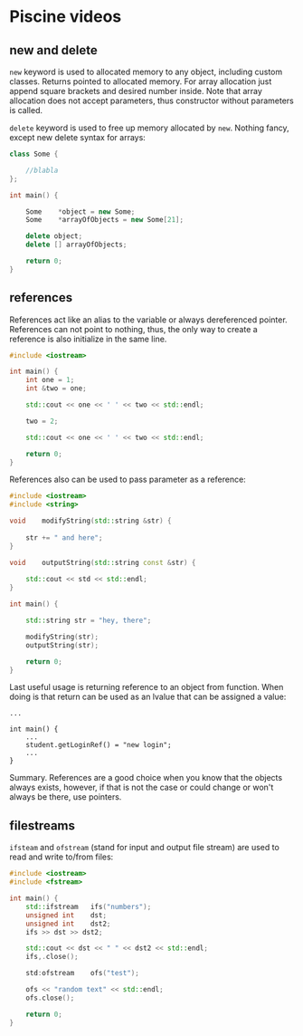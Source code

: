 # Piscine videos

## new and delete

`new` keyword is used to allocated memory to any object, including custom
classes. Returns pointed to allocated memory. For array allocation just append
square brackets and desired number inside. Note that array allocation does not
accept parameters, thus constructor without parameters is called.

`delete` keyword is used to free up memory allocated by `new`. Nothing fancy,
except new delete syntax for arrays:

```c++
class Some {

	//blabla
};

int	main() {

	Some	*object = new Some;
	Some	*arrayOfObjects = new Some[21];

	delete object;
	delete [] arrayOfObjects;

	return 0;
}
```

## references

References act like an alias to the variable or always dereferenced pointer.
References can not point to nothing, thus, the only way to create a reference
is also initialize in the same line.

```c++
#include <iostream>

int	main() {
	int	one = 1;
	int	&two = one;

	std::cout << one << ' ' << two << std::endl;

	two = 2;

	std::cout << one << ' ' << two << std::endl;

	return 0;
}
```

References also can be used to pass parameter as a reference:

```c++
#include <iostream>
#include <string>

void	modifyString(std::string &str) {
	
	str += " and here";
}

void	outputString(std::string const &str) {
	
	std::cout << std << std::endl;
}

int	main() {

	std::string str = "hey, there";

	modifyString(str);
	outputString(str);

	return 0;
}
```

Last useful usage is returning reference to an object from function. When doing
is that return can be used as an lvalue that can be assigned a value:

```
...

int	main() {
	...
	student.getLoginRef() = "new login";
	...
}
```

Summary. References are a good choice when you know that the objects always
exists, however, if that is not the case or could change or won't always be
there, use pointers.

## filestreams

`ifsteam` and `ofstream` (stand for input and output file stream) are used to
read and write to/from files:

```c++
#include <iostream>
#include <fstream>

int	main() {
	std::ifstream	ifs("numbers");
	unsigned int	dst;
	unsigned int	dst2;
	ifs >> dst >> dst2;

	std::cout << dst << " " << dst2 << std::endl;
	ifs,.close();

	std:ofstream	ofs("test");

	ofs << "random text" << std::endl;
	ofs.close();

	return 0;
}
```
